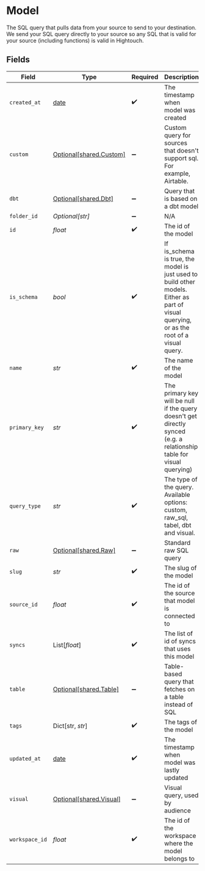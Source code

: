 # Model

The SQL query that pulls data from your source to send to your destination.
We send your SQL query directly to your source so any SQL that is valid for your source (including functions) is valid in Hightouch.


## Fields

| Field                                                                                                                                    | Type                                                                                                                                     | Required                                                                                                                                 | Description                                                                                                                              |
| ---------------------------------------------------------------------------------------------------------------------------------------- | ---------------------------------------------------------------------------------------------------------------------------------------- | ---------------------------------------------------------------------------------------------------------------------------------------- | ---------------------------------------------------------------------------------------------------------------------------------------- |
| `created_at`                                                                                                                             | [date](https://docs.python.org/3/library/datetime.html#date-objects)                                                                     | :heavy_check_mark:                                                                                                                       | The timestamp when model was created                                                                                                     |
| `custom`                                                                                                                                 | [Optional[shared.Custom]](../../models/shared/custom.md)                                                                                 | :heavy_minus_sign:                                                                                                                       | Custom query for sources that doesn't support sql. For example, Airtable.                                                                |
| `dbt`                                                                                                                                    | [Optional[shared.Dbt]](../../models/shared/dbt.md)                                                                                       | :heavy_minus_sign:                                                                                                                       | Query that is based on a dbt model                                                                                                       |
| `folder_id`                                                                                                                              | *Optional[str]*                                                                                                                          | :heavy_minus_sign:                                                                                                                       | N/A                                                                                                                                      |
| `id`                                                                                                                                     | *float*                                                                                                                                  | :heavy_check_mark:                                                                                                                       | The id of the model                                                                                                                      |
| `is_schema`                                                                                                                              | *bool*                                                                                                                                   | :heavy_check_mark:                                                                                                                       | If is_schema is true, the model is just used to build other models.<br/>Either as part of visual querying, or as the root of a visual query. |
| `name`                                                                                                                                   | *str*                                                                                                                                    | :heavy_check_mark:                                                                                                                       | The name of the model                                                                                                                    |
| `primary_key`                                                                                                                            | *str*                                                                                                                                    | :heavy_check_mark:                                                                                                                       | The primary key will be null if the query doesn't get directly synced (e.g. a relationship table for visual querying)                    |
| `query_type`                                                                                                                             | *str*                                                                                                                                    | :heavy_check_mark:                                                                                                                       | The type of the query. Available options: custom, raw_sql, tabel, dbt and visual.                                                        |
| `raw`                                                                                                                                    | [Optional[shared.Raw]](../../models/shared/raw.md)                                                                                       | :heavy_minus_sign:                                                                                                                       | Standard raw SQL query                                                                                                                   |
| `slug`                                                                                                                                   | *str*                                                                                                                                    | :heavy_check_mark:                                                                                                                       | The slug of the model                                                                                                                    |
| `source_id`                                                                                                                              | *float*                                                                                                                                  | :heavy_check_mark:                                                                                                                       | The id of the source that model is connected to                                                                                          |
| `syncs`                                                                                                                                  | List[*float*]                                                                                                                            | :heavy_check_mark:                                                                                                                       | The list of id of syncs that uses this model                                                                                             |
| `table`                                                                                                                                  | [Optional[shared.Table]](../../models/shared/table.md)                                                                                   | :heavy_minus_sign:                                                                                                                       | Table-based query that fetches on a table instead of SQL                                                                                 |
| `tags`                                                                                                                                   | Dict[str, *str*]                                                                                                                         | :heavy_check_mark:                                                                                                                       | The tags of the model                                                                                                                    |
| `updated_at`                                                                                                                             | [date](https://docs.python.org/3/library/datetime.html#date-objects)                                                                     | :heavy_check_mark:                                                                                                                       | The timestamp when model was lastly updated                                                                                              |
| `visual`                                                                                                                                 | [Optional[shared.Visual]](../../models/shared/visual.md)                                                                                 | :heavy_minus_sign:                                                                                                                       | Visual query, used by audience                                                                                                           |
| `workspace_id`                                                                                                                           | *float*                                                                                                                                  | :heavy_check_mark:                                                                                                                       | The id of the workspace where the model belongs to                                                                                       |